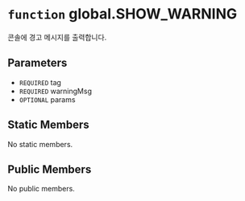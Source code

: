 # `function` global.SHOW_WARNING
콘솔에 경고 메시지를 출력합니다.

## Parameters
* `REQUIRED` tag 
* `REQUIRED` warningMsg 
* `OPTIONAL` params 

## Static Members
No static members.

## Public Members
No public members.
